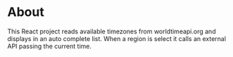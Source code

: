 # About

This React project reads available timezones from worldtimeapi.org and displays in an auto complete list.
When a region is select it calls an external API passing the current time.

